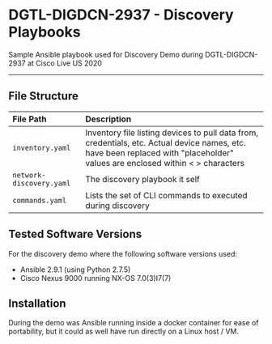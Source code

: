 # DGTL-DIGDCN-2937 - Discovery Playbooks

Sample Ansible playbook used for Discovery Demo during DGTL-DIGDCN-2937 at Cisco Live US 2020

---

## File Structure

| File Path | Description |
| :-------- | :--------- |
| `inventory.yaml` | Inventory file listing devices to pull data from, credentials, etc. Actual device names, etc. have been replaced with "placeholder" values are enclosed within < > characters |
| `network-discovery.yaml`| The discovery playbook it self |
| `commands.yaml` | Lists the set of CLI commands to executed during discovery |

## Tested Software Versions

For the discovery demo where the following software versions used:

* Ansible 2.9.1 (using Python 2.7.5)
* Cisco Nexus 9000 running NX-OS 7.0(3)I7(7)

## Installation

During the demo was Ansible running inside a docker container for ease of portability, but it could as well have run directly on a Linux host / VM.
